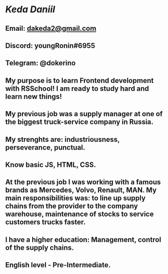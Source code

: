 # *Keda Daniil*

## **Email**: dakeda2@gmail.com
## **Discord**: youngRonin#6955
## **Telegram**: @dokerino

## My **purpose** is to learn Frontend development with **RSSchool**! I am ready to study hard and learn new things! 
## My previous job was a supply manager at one of the biggest truck-service company in Russia. 
## My strenghts are: industriousness, perseverance, punctual.

## Know basic JS, HTML, CSS.

## At the previous job I was working with a famous brands as Mercedes, Volvo, Renault, MAN. My main responsibilities was: to line up supply chains from the provider to the company warehouse, maintenance of stocks to service customers trucks faster.

## I have a higher education: Management, control of the supply chains.
## English level - Pre-Intermediate.